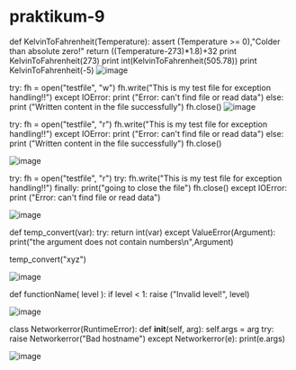 # praktikum-9

 def KelvinToFahrenheit(Temperature):
assert (Temperature >= 0),"Colder than absolute zero!"
return ((Temperature-273)*1.8)+32
print KelvinToFahrenheit(273)
print int(KelvinToFahrenheit(505.78))
print KelvinToFahrenheit(-5)
![image](https://user-images.githubusercontent.com/115523263/208497551-83cb17f4-5933-4c1b-a24e-525045f66e18.png)

try:
    fh = open("testfile", "w")
    fh.write("This is my test file for exception handling!!")
except IOError:
    print ("Error: can\'t find file or read data")
else:
    print ("Written content in the file successfully")
    fh.close()
![image](https://user-images.githubusercontent.com/115523263/208497659-bbca81e6-41e9-48d2-b7e6-013229060a1d.png)

try:
    fh = open("testfile", "r")
    fh.write("This is my test file for exception handling!!")
except IOError:
    print ("Error: can\'t find file or read data")
else:
    print ("Written content in the file successfully")
    fh.close()
    
![image](https://user-images.githubusercontent.com/115523263/208497802-6fac839b-2f6c-4219-8a7e-144f37347ff5.png)

try:
    fh = open("testfile", "r")
    try:
        fh.write("This is my test file for exception handling!!")
    finally:
        print("going to close the file")
        fh.close()
except IOError:
    print ("Error: can\'t find file or read data")

![image](https://user-images.githubusercontent.com/115523263/208499667-0fb98d39-2587-4649-a06a-9b041df2eac2.png)

def temp_convert(var):
    try:
        return int(var)
    except ValueError(Argument):
        print("the argument does not contain numbers\n",Argument)

temp_convert("xyz")

![image](https://user-images.githubusercontent.com/115523263/208500470-4f7b95e0-e4b5-4b3a-96af-fb35c2db6efa.png)

def functionName( level ):
    if level < 1:
        raise ("Invalid level!", level)
        
![image](https://user-images.githubusercontent.com/115523263/208500870-109d94f1-86f4-47d0-bd24-8437f2dbe37f.png)

class Networkerror(RuntimeError):
    def __init__(self, arg):
        self.args = arg
try:
    raise Networkerror("Bad hostname")
except Networkerror(e):
    print(e.args)
    
![image](https://user-images.githubusercontent.com/115523263/208504210-02739b9e-7d84-4eb7-8343-2948f349d4e2.png)
